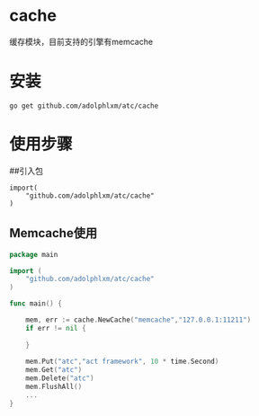 # cache

缓存模块，目前支持的引擎有memcache

# 安装

    go get github.com/adolphlxm/atc/cache
   
# 使用步骤
##引入包
    
    import(
        "github.com/adolphlxm/atc/cache"
    )
    
## Memcache使用

```go
package main

import (
    "github.com/adolphlxm/atc/cache"
)

func main() {

    mem, err := cache.NewCache("memcache","127.0.0.1:11211")
    if err != nil {
    
    }
    
    mem.Put("atc","act framework", 10 * time.Second)
    mem.Get("atc")
    mem.Delete("atc")
    mem.FlushAll()
    ...
}

```